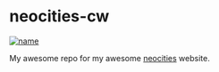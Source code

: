 # neocities-cw
[![name](https://img.shields.io/github/license/cwillsey06/neocities-cw)](https://github.com/cwillsey06/neocities-cw/blob/main/LICENSE)

My awesome repo for my awesome [neocities](https://neocities.org) website.

